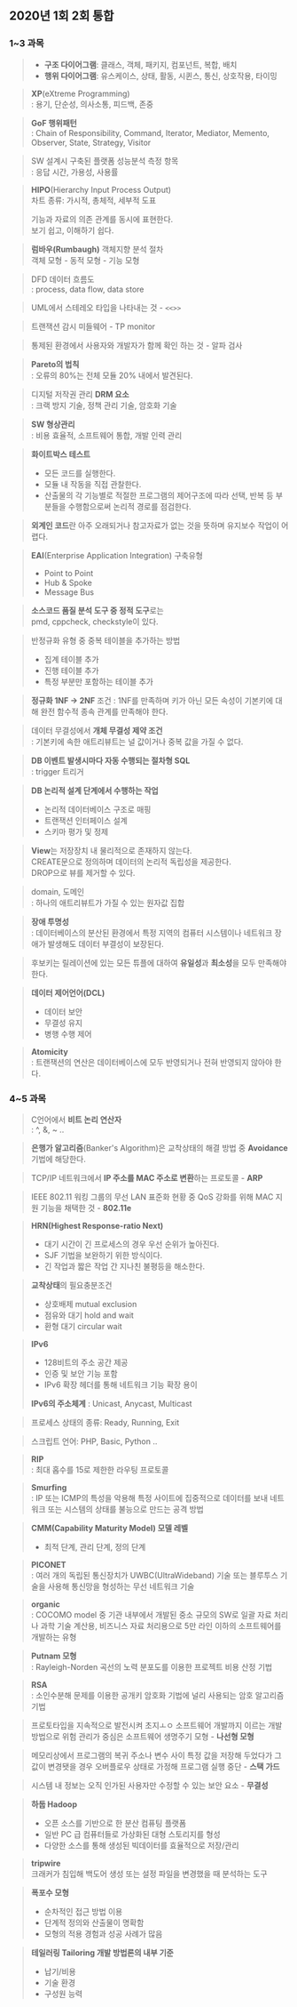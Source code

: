 ## 2020년 1회 2회 통합
### 1~3 과목
> - **구조 다이어그램**: 클래스, 객체, 패키지, 컴포넌트, 복합, 배치  
> - **행위 다이어그램**: 유스케이스, 상태, 활동, 시퀸스, 통신, 상호작용, 타이밍


> **XP**(eXtreme Programming)  
> : 용기, 단순성, 의사소통, 피드백, 존중


> **GoF 행위패턴**  
> : Chain of Responsibility, Command, Iterator, Mediator, Memento, Observer, State, Strategy, Visitor


> SW 설계시 구축된 플랫폼 성능분석 측정 항목  
> : 응답 시간, 가용성, 사용률


> **HIPO**(Hierarchy Input Process Output)  
> 차트 종류: 가시적, 총체적, 세부적 도표  
> 
> 기능과 자료의 의존 관계를 동시에 표현한다.  
> 보기 쉽고, 이해하기 쉽다.


> **럼바우(Rumbaugh)** 객체지향 분석 절차  
> 객체 모형 - 동적 모형 - 기능 모형


> DFD 데이터 흐름도  
> : process, data flow, data store


> UML에서 스테레오 타입을 나타내는 것 - `<<>>`


> 트랜잭션 감시 미들웨어 - TP monitor


> 통제된 환경에서 사용자와 개발자가 함께 확인 하는 것 - 알파 검사


> **Pareto의 법칙**  
> : 오류의 80%는 전체 모듈 20% 내에서 발견된다.


> 디지털 저작권 관리 **DRM 요소**  
> : 크랙 방지 기술, 정책 관리 기술, 암호화 기술


> **SW 형상관리**  
> : 비용 효율적, 소프트웨어 통합, 개발 인력 관리


> **화이트박스 테스트**  
> - 모든 코드를 실행한다.  
> - 모듈 내 작동을 직접 관찰한다.
> - 산출물의 각 기능별로 적절한 프로그램의 제어구조에 따라 선택, 반복 등 부분들을 수행함으로써 논리적 경로를 점검한다.


> **외계인 코드**란 아주 오래되거나 참고자료가 없는 것을 뜻하며 유지보수 작업이 어렵다.


> **EAI**(Enterprise Application Integration) 구축유형  
> - Point to Point
> - Hub & Spoke
> - Message Bus


> **소스코드 품질 분석 도구 중 정적 도구**로는  
> pmd, cppcheck, checkstyle이 있다.


> 반정규화 유형 중 중복 테이블을 추가하는 방법  
> - 집계 테이블 추가
> - 진행 테이블 추가
> - 특정 부분만 포함하는 테이블 추가


> **정규화 1NF -> 2NF** 조건
> : 1NF를 만족하며 키가 아닌 모든 속성이 기본키에 대해 완전 함수적 종속 관계를 만족해야 한다.


> 데이터 무결성에서 **개체 무결성 제약 조건**  
> : 기본키에 속한 애트리뷰트는 널 값이거나 중복 값을 가질 수 없다.


> **DB 이벤트 발생시마다 자동 수행되는 절차형 SQL**  
> : trigger 트리거


> **DB 논리적 설계 단계에서 수행하는 작업**  
> - 논리적 데이터베이스 구조로 매핑
> - 트랜잭션 인터페이스 설계
> - 스키마 평가 및 정제


> **View**는 저장장치 내 물리적으로 존재하지 않는다.  
> CREATE문으로 정의하며 데이터의 논리적 독립성을 제공한다.  
> DROP으로 뷰를 제거할 수 있다.


> domain, 도메인  
> : 하나의 애트리뷰트가 가질 수 있는 원자값 집합


> **장애 투명성**  
> : 데이터베이스의 분산된 환경에서 특정 지역의 컴퓨터 시스템이나 네트워크 장애가 발생해도 데이터 부결성이 보장된다.


> 후보키는 릴레이션에 있는 모든 튜플에 대하여 **유일성**과 **최소성**을 모두 만족해야 한다.


> **데이터 제어언어(DCL)**  
> - 데이터 보안
> - 무결성 유지
> - 병행 수행 제어


> **Atomicity**  
> : 트랜잭션의 연산은 데이터베이스에 모두 반영되거나 전혀 반영되지 않아야 한다.

### 4~5 과목
> C언어에서 **비트 논리 연산자**  
> : ^, &, ~ ..


> **은행가 알고리즘**(Banker's Algorithm)은 교착상태의 해결 방법 중 **Avoidance** 기법에 해당한다.


> TCP/IP 네트워크에서 **IP 주소를 MAC 주소로 변환**하는 프로토콜 - **ARP**


> IEEE 802.11 워킹 그룹의 무선 LAN 표준화 현황 중 QoS 강화를 위해 MAC 지원 기능을 채택한 것 - **802.11e**


> **HRN(Highest Response-ratio Next)**  
> - 대기 시간이 긴 프로세스의 경우 우선 순위가 높아진다.
> - SJF 기법을 보완하기 위한 방식이다.
> - 긴 작업과 짧은 작업 간 지나친 불평등을 해소한다.


> **교착상태**의 필요충분조건  
> - 상호배제 mutual exclusion
> - 점유와 대기 hold and wait
> - 환형 대기 circular wait


> **IPv6**  
> - 128비트의 주소 공간 제공
> - 인증 및 보안 기능 포함
> - IPv6 확장 헤더를 통해 네트워크 기능 확장 용이
> 
> **IPv6의 주소체계**
> : Unicast, Anycast, Multicast


> 프로세스 상태의 종류: Ready, Running, Exit


> 스크립트 언어: PHP, Basic, Python ..


> **RIP**  
> : 최대 홉수를 15로 제한한 라우팅 프로토콜


> **Smurfing**  
> : IP 또는 ICMP의 특성을 악용해 특정 사이트에 집중적으로 데이터를 보내 네트워크 또는 시스템의 상태를 불능으로 만드는 공격 방법


> **CMM(Capability Maturity Model) 모델 레벨**  
> - 최적 단계, 관리 단계, 정의 단계


> **PICONET**  
> : 여러 개의 독립된 통신장치가 UWBC(UltraWideband) 기술 또는 블루투스 기술을 사용해 통신망을 형성하는 무선 네트워크 기술


> **organic**  
> : COCOMO model 중 기관 내부에서 개발된 중소 규모의 SW로 일괄 자료 처리나 과학 기술 계산용, 비즈니스 자료 처리용으로 5만 라인 이하의 소프트웨어를 개발하는 유형


> **Putnam 모형**  
> : Rayleigh-Norden 곡선의 노력 분포도를 이용한 프로젝트 비용 산정 기법


> **RSA**  
> : 소인수분해 문제를 이용한 공개키 암호화 기법에 널리 사용되는 암호 알고리즘 기법


> 프로토타입을 지속적으로 발전시켜 초지ㅗㅇ 소프트웨어 개발까지 이르는 개발방법으로 위험 관리가 중심은 소프트웨어 생명주기 모형 - **나선형 모형**


> 메모리상에서 프로그램의 복귀 주소나 변수 사이 특정 값을 저장해 두었다가 그 값이 변경됏을 경우 오버플로우 상태로 가정해 프로그램 실행 중단 - **스택 가드**


> 시스템 내 정보는 오직 인가된 사용자만 수정할 수 있는 보안 요소 - **무결성**


> **하둡 Hadoop**  
> - 오픈 소스를 기반으로 한 분산 컴퓨팅 플랫폼
> - 일반 PC 급 컴퓨터들로 가상화된 대형 스토리지를 형성
> - 다양한 소스를 통해 생성된 빅데이터를 효율적으로 저장/관리


> **tripwire**  
> 크래커가 침입해 백도어 생성 또는 설정 파일을 변경했을 때 분석하는 도구


> **폭포수 모형**  
> - 순차적인 접근 방법 이용
> - 단계적 정의와 산출물이 명확함
> - 모형의 적용 경험과 성공 사례가 많음


> **테일러링 Tailoring 개발 방법론의 내부 기준**  
> - 납기/비용
> - 기술 환경
> - 구성원 능력

